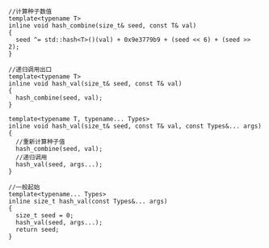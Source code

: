     
    //计算种子数值
    template<typename T>
    inline void hash_combine(size_t& seed, const T& val)
    {
      seed ^= std::hash<T>()(val) + 0x9e3779b9 + (seed << 6) + (seed >> 2);
    }

    //递归调用出口
    template<typename T>
    inline void hash_val(size_t& seed, const T& val)
    {
      hash_combine(seed, val);
    }

    template<typename T, typename... Types>
    inline void hash_val(size_t& seed, const T& val, const Types&... args)
    {
      //重新计算种子值
      hash_combine(seed, val);
      //递归调用
      hash_val(seed, args...);
    }
    
    //一般起始
    template<typename... Types>
    inline size_t hash_val(const Types&... args)
    {
      size_t seed = 0;
      hash_val(seed, args...);
      return seed;
    }
